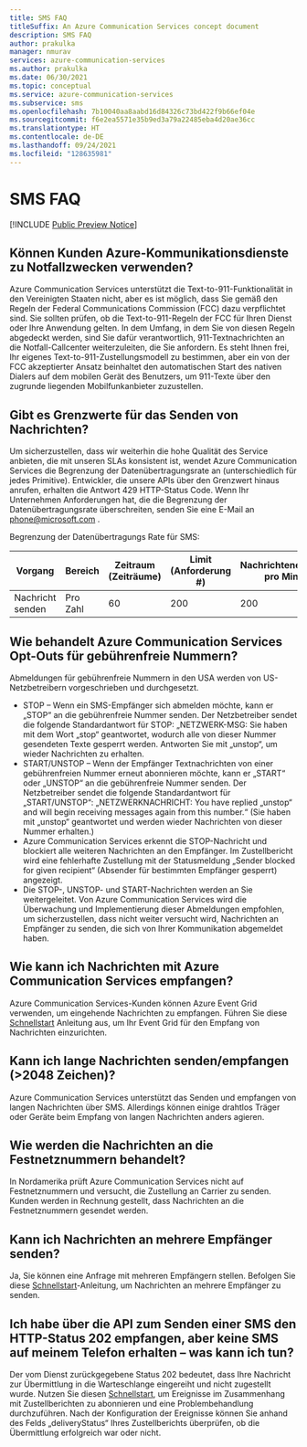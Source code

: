 ```yaml
---
title: SMS FAQ
titleSuffix: An Azure Communication Services concept document
description: SMS FAQ
author: prakulka
manager: nmurav
services: azure-communication-services
ms.author: prakulka
ms.date: 06/30/2021
ms.topic: conceptual
ms.service: azure-communication-services
ms.subservice: sms
ms.openlocfilehash: 7b10040aa8aabd16d84326c73bd422f9b66ef04e
ms.sourcegitcommit: f6e2ea5571e35b9ed3a79a22485eba4d20ae36cc
ms.translationtype: HT
ms.contentlocale: de-DE
ms.lasthandoff: 09/24/2021
ms.locfileid: "128635981"
---
```

# <a name="sms-faq"></a>SMS FAQ

[!INCLUDE [Public Preview Notice](../../includes/public-preview-include.md)]
## <a name="can-a-customer-use-azure-communication-services-for-emergency-purposes"></a>Können Kunden Azure-Kommunikationsdienste zu Notfallzwecken verwenden?

Azure Communication Services unterstützt die Text-to-911-Funktionalität in den Vereinigten Staaten nicht, aber es ist möglich, dass Sie gemäß den Regeln der Federal Communications Commission (FCC) dazu verpflichtet sind.  Sie sollten prüfen, ob die Text-to-911-Regeln der FCC für Ihren Dienst oder Ihre Anwendung gelten. In dem Umfang, in dem Sie von diesen Regeln abgedeckt werden, sind Sie dafür verantwortlich, 911-Textnachrichten an die Notfall-Callcenter weiterzuleiten, die Sie anfordern. Es steht Ihnen frei, Ihr eigenes Text-to-911-Zustellungsmodell zu bestimmen, aber ein von der FCC akzeptierter Ansatz beinhaltet den automatischen Start des nativen Dialers auf dem mobilen Gerät des Benutzers, um 911-Texte über den zugrunde liegenden Mobilfunkanbieter zuzustellen.

## <a name="are-there-any-limits-on-sending-messages"></a>Gibt es Grenzwerte für das Senden von Nachrichten?

Um sicherzustellen, dass wir weiterhin die hohe Qualität des Service anbieten, die mit unseren SLAs konsistent ist, wendet Azure Communication Services die Begrenzung der Datenübertragungsrate an (unterschiedlich für jedes Primitive). Entwickler, die unsere APIs über den Grenzwert hinaus anrufen, erhalten die Antwort 429 HTTP-Status Code. Wenn Ihr Unternehmen Anforderungen hat, die die Begrenzung der Datenübertragungsrate überschreiten, senden Sie eine E-Mail an phone@microsoft.com .

Begrenzung der Datenübertragungs Rate für SMS:

|Vorgang|Bereich|Zeitraum (Zeiträume)| Limit (Anforderung #) | Nachrichteneinheiten pro Minute|
|---------|-----|-------------|-------------------|-------------------------|
|Nachricht senden|Pro Zahl|60|200|200|

## <a name="how-does-azure-communication-services-handle-opt-outs-for-toll-free-numbers"></a>Wie behandelt Azure Communication Services Opt-Outs für gebührenfreie Nummern?

Abmeldungen für gebührenfreie Nummern in den USA werden von US-Netzbetreibern vorgeschrieben und durchgesetzt.
- STOP – Wenn ein SMS-Empfänger sich abmelden möchte, kann er „STOP“ an die gebührenfreie Nummer senden. Der Netzbetreiber sendet die folgende Standardantwort für STOP: „NETZWERK-MSG: Sie haben mit dem Wort „stop“ geantwortet, wodurch alle von dieser Nummer gesendeten Texte gesperrt werden. Antworten Sie mit „unstop“, um wieder Nachrichten zu erhalten.
- START/UNSTOP – Wenn der Empfänger Textnachrichten von einer gebührenfreien Nummer erneut abonnieren möchte, kann er „START“ oder „UNSTOP“ an die gebührenfreie Nummer senden. Der Netzbetreiber sendet die folgende Standardantwort für „START/UNSTOP“: „NETZWERKNACHRICHT: You have replied „unstop“ and will begin receiving messages again from this number.“ (Sie haben mit „unstop“ geantwortet und werden wieder Nachrichten von dieser Nummer erhalten.)
- Azure Communication Services erkennt die STOP-Nachricht und blockiert alle weiteren Nachrichten an den Empfänger. Im Zustellbericht wird eine fehlerhafte Zustellung mit der Statusmeldung „Sender blocked for given recipient“ (Absender für bestimmten Empfänger gesperrt) angezeigt.
- Die STOP-, UNSTOP- und START-Nachrichten werden an Sie weitergeleitet. Von Azure Communication Services wird die Überwachung und Implementierung dieser Abmeldungen empfohlen, um sicherzustellen, dass nicht weiter versucht wird, Nachrichten an Empfänger zu senden, die sich von Ihrer Kommunikation abgemeldet haben.

## <a name="how-can-i-receive-messages-using-azure-communication-services"></a>Wie kann ich Nachrichten mit Azure Communication Services empfangen?

Azure Communication Services-Kunden können Azure Event Grid verwenden, um eingehende Nachrichten zu empfangen. Führen Sie diese [Schnellstart](../../quickstarts/telephony-sms/handle-sms-events.md) Anleitung aus, um Ihr Event Grid für den Empfang von Nachrichten einzurichten.

## <a name="can-i-sendreceive-long-messages-2048-chars"></a>Kann ich lange Nachrichten senden/empfangen (>2048 Zeichen)?

Azure Communication Services unterstützt das Senden und empfangen von langen Nachrichten über SMS. Allerdings können einige drahtlos Träger oder Geräte beim Empfang von langen Nachrichten anders agieren.

## <a name="how-are-messages-sent-to-landline-numbers-treated"></a>Wie werden die Nachrichten an die Festnetznummern behandelt?

In Nordamerika prüft Azure Communication Services nicht auf Festnetznummern und versucht, die Zustellung an Carrier zu senden. Kunden werden in Rechnung gestellt, dass Nachrichten an die Festnetznummern gesendet werden. 

## <a name="can-i-send-messages-to-multiple-recipients"></a>Kann ich Nachrichten an mehrere Empfänger senden?


Ja, Sie können eine Anfrage mit mehreren Empfängern stellen. Befolgen Sie diese [Schnellstart](../../quickstarts/telephony-sms/send.md?pivots=programming-language-csharp)-Anleitung, um Nachrichten an mehrere Empfänger zu senden.

##  <a name="i-received-a-http-status-202-from-the-send-sms-api-but-the-sms-didnt-reach-my-phone-what-do-i-do-now"></a>Ich habe über die API zum Senden einer SMS den HTTP-Status 202 empfangen, aber keine SMS auf meinem Telefon erhalten – was kann ich tun?

Der vom Dienst zurückgegebene Status 202 bedeutet, dass Ihre Nachricht zur Übermittlung in die Warteschlange eingereiht und nicht zugestellt wurde. Nutzen Sie diesen [Schnellstart](../../quickstarts/telephony-sms/handle-sms-events.md), um Ereignisse im Zusammenhang mit Zustellberichten zu abonnieren und eine Problembehandlung durchzuführen. Nach der Konfiguration der Ereignisse können Sie anhand des Felds „deliveryStatus“ Ihres Zustellberichts überprüfen, ob die Übermittlung erfolgreich war oder nicht.
